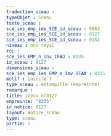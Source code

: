 ```yaml
---
traduction_sceau : 
typeObjet : Sceau
texte_sceau : 
sce_ies_emp_ies_SCE_id_sceau : 0083
sce_ies_emp_ies_SCE_id_sceau : 0127
sce_ies_emp_ies_SCE_id_sceau : 0152
niveau : non royal
roi : 
sce_ies_EMP_n_Inv_IFAO : 8335
id_sceau : 0127
dimensions_sceau : 
sce_ies_emp_ies_EMP_n_Inv_IFAO : 8335
motif : insecte ?
type_sceau : estampille (empreinte)
remarque : 
title: sceau n°0127
empreinte: "8335"
id_notice: 0127
layout: notice_sceau
type: sceau
partie: 1
---
```

